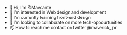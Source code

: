 - 👋 Hi, I’m @Mavdante
- 👀 I’m interested in Web design and development 
- 🌱 I’m currently learning front-end design
- 💞️ I’m looking to collaborate on more tech-oppourtunities
- 📫 How to reach me contact on twitter @maverick_jnr

<!---
Mavdante/Mavdante is a ✨ special ✨ repository because its `README.md` (this file) appears on your GitHub profile.
You can click the Preview link to take a look at your changes.
--->
